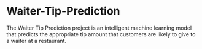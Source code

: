 # Waiter-Tip-Prediction
The Waiter Tip Prediction project is an intelligent machine learning model that predicts the appropriate tip amount that customers are likely to give to a waiter at a restaurant.
